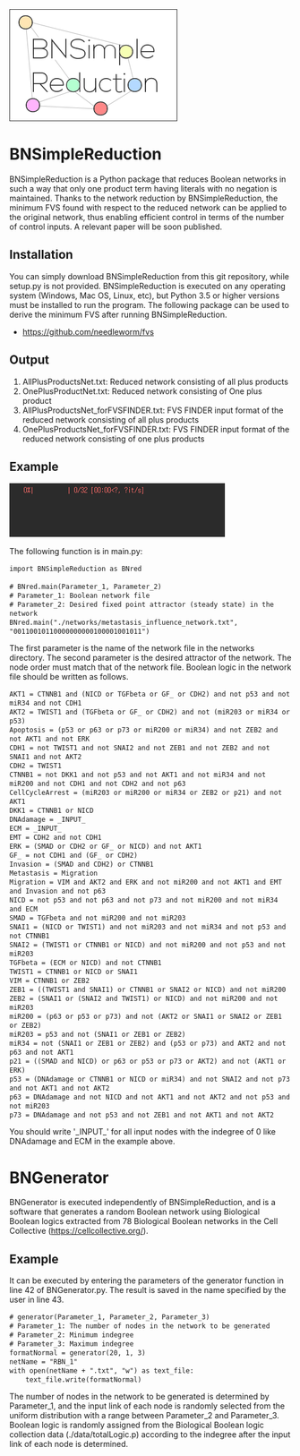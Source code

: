 <img src="BNSimpleReduction.png" alt="BNSimpleReduction" />

# BNSimpleReduction
BNSimpleReduction is a Python package that reduces Boolean networks in such a way that only one product term having literals with no negation is maintained. Thanks to the network reduction by BNSimpleReduction, the minimum FVS found with respect to the reduced network can be applied to the original network, thus enabling efficient control in terms of the number of control inputs. A relevant paper will be soon published.

## Installation
You can simply download BNSimpleReduction from this git repository, while setup.py is not provided. BNSimpleReduction is executed on any operating system (Windows, Mac OS, Linux, etc), but Python 3.5 or higher versions must be installed to run the program. The following package can be used to derive the minimum FVS after running BNSimpleReduction.
* https://github.com/needleworm/fvs

## Output
1. AllPlusProductsNet.txt: Reduced network consisting of all plus products
2. OnePlusProductNet.txt: Reduced network consisting of One plus product
3. AllPlusProductsNet_forFVSFINDER.txt: FVS FINDER input format of the reduced network consisting of all plus products
4. OnePlusProductsNet_forFVSFINDER.txt: FVS FINDER input format of the reduced network consisting of one plus products

## Example
<img src="animation.gif" alt="BNSimpleReduction" />

The following function is in main.py:
```
import BNSimpleReduction as BNred

# BNred.main(Parameter_1, Parameter_2)
# Parameter_1: Boolean network file
# Parameter_2: Desired fixed point attractor (steady state) in the network
BNred.main("./networks/metastasis_influence_network.txt", "00110010110000000000100001001011")
```

The first parameter is the name of the network file in the networks directory. The second parameter is the desired attractor of the network. The node order must match that of the network file. Boolean logic in the network file should be written as follows.
```
AKT1 = CTNNB1 and (NICD or TGFbeta or GF_ or CDH2) and not p53 and not miR34 and not CDH1
AKT2 = TWIST1 and (TGFbeta or GF_ or CDH2) and not (miR203 or miR34 or p53)
Apoptosis = (p53 or p63 or p73 or miR200 or miR34) and not ZEB2 and not AKT1 and not ERK
CDH1 = not TWIST1 and not SNAI2 and not ZEB1 and not ZEB2 and not SNAI1 and not AKT2
CDH2 = TWIST1
CTNNB1 = not DKK1 and not p53 and not AKT1 and not miR34 and not miR200 and not CDH1 and not CDH2 and not p63
CellCycleArrest = (miR203 or miR200 or miR34 or ZEB2 or p21) and not AKT1
DKK1 = CTNNB1 or NICD
DNAdamage = _INPUT_
ECM = _INPUT_
EMT = CDH2 and not CDH1
ERK = (SMAD or CDH2 or GF_ or NICD) and not AKT1
GF_ = not CDH1 and (GF_ or CDH2)
Invasion = (SMAD and CDH2) or CTNNB1
Metastasis = Migration
Migration = VIM and AKT2 and ERK and not miR200 and not AKT1 and EMT and Invasion and not p63
NICD = not p53 and not p63 and not p73 and not miR200 and not miR34 and ECM
SMAD = TGFbeta and not miR200 and not miR203
SNAI1 = (NICD or TWIST1) and not miR203 and not miR34 and not p53 and not CTNNB1
SNAI2 = (TWIST1 or CTNNB1 or NICD) and not miR200 and not p53 and not miR203
TGFbeta = (ECM or NICD) and not CTNNB1
TWIST1 = CTNNB1 or NICD or SNAI1
VIM = CTNNB1 or ZEB2
ZEB1 = ((TWIST1 and SNAI1) or CTNNB1 or SNAI2 or NICD) and not miR200
ZEB2 = (SNAI1 or (SNAI2 and TWIST1) or NICD) and not miR200 and not miR203
miR200 = (p63 or p53 or p73) and not (AKT2 or SNAI1 or SNAI2 or ZEB1 or ZEB2)
miR203 = p53 and not (SNAI1 or ZEB1 or ZEB2)
miR34 = not (SNAI1 or ZEB1 or ZEB2) and (p53 or p73) and AKT2 and not p63 and not AKT1
p21 = ((SMAD and NICD) or p63 or p53 or p73 or AKT2) and not (AKT1 or ERK)
p53 = (DNAdamage or CTNNB1 or NICD or miR34) and not SNAI2 and not p73 and not AKT1 and not AKT2
p63 = DNAdamage and not NICD and not AKT1 and not AKT2 and not p53 and not miR203
p73 = DNAdamage and not p53 and not ZEB1 and not AKT1 and not AKT2
```

You should write '\_INPUT\_' for all input nodes with the indegree of 0 like DNAdamage and ECM in the example above.

# BNGenerator
BNGenerator is executed independently of BNSimpleReduction, and is a software that generates a random Boolean network using Biological Boolean logics extracted from 78 Biological Boolean networks in the Cell Collective (https://cellcollective.org/).

## Example
It can be executed by entering the parameters of the generator function in line 42 of BNGenerator.py.
The result is saved in the name specified by the user in line 43.

```
# generator(Parameter_1, Parameter_2, Parameter_3)
# Parameter_1: The number of nodes in the network to be generated
# Parameter_2: Minimum indegree
# Parameter_3: Maximum indegree
formatNormal = generator(20, 1, 3)
netName = "RBN_1"
with open(netName + ".txt", "w") as text_file:
    text_file.write(formatNormal)
```

The number of nodes in the network to be generated is determined by Parameter_1, and the input link of each node is randomly selected from the uniform distribution with a range between Parameter_2 and Parameter_3. Boolean logic is randomly assigned from the Biological Boolean logic collection data (./data/totalLogic.p) according to the indegree after the input link of each node is determined.

